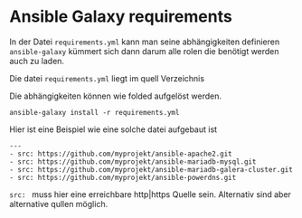 # Ansible Galaxy requirements

In der Datei `requirements.yml` kann man seine abhängigkeiten definieren `ansible-galaxy` kümmert sich dann darum alle rolen die benötigt werden auch  zu laden.

Die datei `requirements.yml` liegt im quell Verzeichnis 

Die abhängigkeiten können wie folded aufgelöst werden.

```
ansible-galaxy install -r requirements.yml
```

Hier ist eine Beispiel wie eine solche datei aufgebaut ist 
```
---
- src: https://github.com/myprojekt/ansible-apache2.git
- src: https://github.com/myprojekt/ansible-mariadb-mysql.git
- src: https://github.com/myprojekt/ansible-mariadb-galera-cluster.git
- src: https://github.com/myprojekt/ansible-powerdns.git
```

`src: ` muss hier eine erreichbare http|https Quelle sein. Alternativ sind aber alternative qullen möglich.
